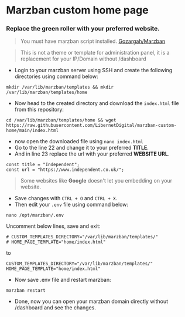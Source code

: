 # Marzban custom home page
### **Replace the green roller with your preferred website.**

> You must have marzban script installed. [Gozargah/Marzban](https://github.com/gozargah/marzban)

> This is not a theme or template for administration panel, it is a replacement for your IP/Domain without /dashboard


- Login to your marzban server using SSH and create the following directories using command below:
```
mkdir /var/lib/marzban/templates && mkdir /var/lib/marzban/templates/home
```
- Now head to the created directory and download the ```index.html``` file from this repository:
```
cd /var/lib/marzban/templates/home && wget https://raw.githubusercontent.com/LibernetDigital/marzban-custom-home/main/index.html
```
- now open the downloaded file using ```nano index.html```
- Go to the line 22 and change it to your preferred **TITLE**.
- And in line 23 replace the url with your preferred **WEBSITE URL**.
```
const title = "Independent";
const url = "https://www.independent.co.uk/";
```
> Some websites like **Google** doesn't let you embedding on your website.
- Save changes with ```CTRL + O``` and ```CTRL + X```.
- Then edit your ```.env``` file using command below:
```
nano /opt/marzban/.env
```
Uncomment below lines, save and exit:
```
# CUSTOM_TEMPLATES_DIRECTORY="/var/lib/marzban/templates/"
# HOME_PAGE_TEMPLATE="home/index.html"
```
to
```
CUSTOM_TEMPLATES_DIRECTORY="/var/lib/marzban/templates/"
HOME_PAGE_TEMPLATE="home/index.html"
```
- Now save .env file and restart marzban:
```
marzban restart
```
- Done, now you can open your marzban domain directly without /dashboard and see the changes. 
